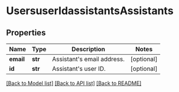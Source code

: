 # UsersuserIdassistantsAssistants

## Properties
Name | Type | Description | Notes
------------ | ------------- | ------------- | -------------
**email** | **str** | Assistant&#x27;s email address. | [optional] 
**id** | **str** | Assistant&#x27;s user ID. | [optional] 

[[Back to Model list]](../README.md#documentation-for-models) [[Back to API list]](../README.md#documentation-for-api-endpoints) [[Back to README]](../README.md)


